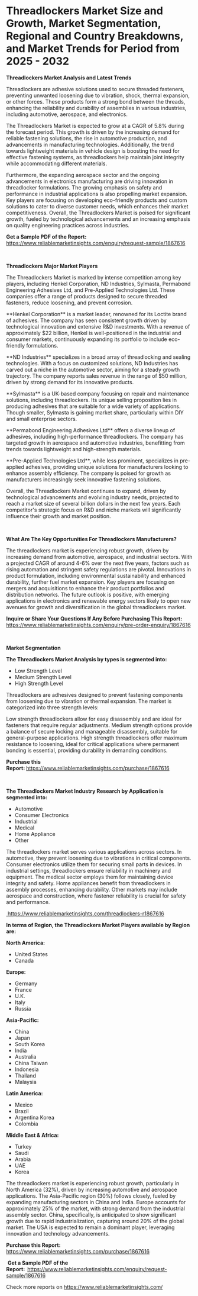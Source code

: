 <p><h1>Threadlockers Market Size and Growth, Market Segmentation, Regional and Country Breakdowns, and Market Trends for Period from 2025 -  2032</h1></p><p><strong>Threadlockers Market Analysis and Latest Trends</strong></p>
<p><p>Threadlockers are adhesive solutions used to secure threaded fasteners, preventing unwanted loosening due to vibration, shock, thermal expansion, or other forces. These products form a strong bond between the threads, enhancing the reliability and durability of assemblies in various industries, including automotive, aerospace, and electronics.</p><p>The Threadlockers Market is expected to grow at a CAGR of 5.8% during the forecast period. This growth is driven by the increasing demand for reliable fastening solutions, the rise in automotive production, and advancements in manufacturing technologies. Additionally, the trend towards lightweight materials in vehicle design is boosting the need for effective fastening systems, as threadlockers help maintain joint integrity while accommodating different materials.</p><p>Furthermore, the expanding aerospace sector and the ongoing advancements in electronics manufacturing are driving innovation in threadlocker formulations. The growing emphasis on safety and performance in industrial applications is also propelling market expansion. Key players are focusing on developing eco-friendly products and custom solutions to cater to diverse customer needs, which enhances their market competitiveness. Overall, the Threadlockers Market is poised for significant growth, fueled by technological advancements and an increasing emphasis on quality engineering practices across industries.</p></p>
<p><strong>Get a Sample PDF of the Report:&nbsp;</strong> <a href="https://www.reliablemarketinsights.com/enquiry/request-sample/1867616?utm_campaign=2943&utm_medium=2&utm_source=Github&utm_content=ia&utm_term=10042025&utm_id=threadlockers">https://www.reliablemarketinsights.com/enquiry/request-sample/1867616</a></p>
<p>&nbsp;</p>
<p><strong>Threadlockers Major Market Players</strong></p>
<p><p>The Threadlockers Market is marked by intense competition among key players, including Henkel Corporation, ND Industries, Sylmasta, Permabond Engineering Adhesives Ltd, and Pre-Applied Technologies Ltd. These companies offer a range of products designed to secure threaded fasteners, reduce loosening, and prevent corrosion.</p><p>**Henkel Corporation** is a market leader, renowned for its Loctite brand of adhesives. The company has seen consistent growth driven by technological innovation and extensive R&D investments. With a revenue of approximately $22 billion, Henkel is well-positioned in the industrial and consumer markets, continuously expanding its portfolio to include eco-friendly formulations.</p><p>**ND Industries** specializes in a broad array of threadlocking and sealing technologies. With a focus on customized solutions, ND Industries has carved out a niche in the automotive sector, aiming for a steady growth trajectory. The company reports sales revenue in the range of $50 million, driven by strong demand for its innovative products.</p><p>**Sylmasta** is a UK-based company focusing on repair and maintenance solutions, including threadlockers. Its unique selling proposition lies in producing adhesives that are suitable for a wide variety of applications. Though smaller, Sylmasta is gaining market share, particularly within DIY and small enterprise sectors.</p><p>**Permabond Engineering Adhesives Ltd** offers a diverse lineup of adhesives, including high-performance threadlockers. The company has targeted growth in aerospace and automotive industries, benefitting from trends towards lightweight and high-strength materials.</p><p>**Pre-Applied Technologies Ltd**, while less prominent, specializes in pre-applied adhesives, providing unique solutions for manufacturers looking to enhance assembly efficiency. The company is poised for growth as manufacturers increasingly seek innovative fastening solutions.</p><p>Overall, the Threadlockers Market continues to expand, driven by technological advancements and evolving industry needs, projected to reach a market size of several billion dollars in the next few years. Each competitor's strategic focus on R&D and niche markets will significantly influence their growth and market position.</p></p>
<p>&nbsp;</p>
<p><strong>What Are The Key Opportunities For Threadlockers Manufacturers?</strong></p>
<p><p>The threadlockers market is experiencing robust growth, driven by increasing demand from automotive, aerospace, and industrial sectors. With a projected CAGR of around 4-6% over the next five years, factors such as rising automation and stringent safety regulations are pivotal. Innovations in product formulation, including environmental sustainability and enhanced durability, further fuel market expansion. Key players are focusing on mergers and acquisitions to enhance their product portfolios and distribution networks. The future outlook is positive, with emerging applications in electronics and renewable energy sectors likely to open new avenues for growth and diversification in the global threadlockers market.</p></p>
<p><strong>Inquire or Share Your Questions If Any Before Purchasing This Report:</strong> <a href="https://www.reliablemarketinsights.com/enquiry/pre-order-enquiry/1867616?utm_campaign=2943&utm_medium=2&utm_source=Github&utm_content=ia&utm_term=10042025&utm_id=threadlockers">https://www.reliablemarketinsights.com/enquiry/pre-order-enquiry/1867616</a></p>
<p>&nbsp;</p>
<p><strong>Market Segmentation</strong></p>
<p><strong>The Threadlockers Market Analysis by types is segmented into:</strong></p>
<p><ul><li>Low Strength Level</li><li>Medium Strength Level</li><li>High Strength Level</li></ul></p>
<p><p>Threadlockers are adhesives designed to prevent fastening components from loosening due to vibration or thermal expansion. The market is categorized into three strength levels: </p><p>Low strength threadlockers allow for easy disassembly and are ideal for fasteners that require regular adjustments. Medium strength options provide a balance of secure locking and manageable disassembly, suitable for general-purpose applications. High strength threadlockers offer maximum resistance to loosening, ideal for critical applications where permanent bonding is essential, providing durability in demanding conditions.</p></p>
<p><strong>Purchase this Report:&nbsp;</strong><a href="https://www.reliablemarketinsights.com/purchase/1867616?utm_campaign=2943&utm_medium=2&utm_source=Github&utm_content=ia&utm_term=10042025&utm_id=threadlockers">https://www.reliablemarketinsights.com/purchase/1867616</a></p>
<p>&nbsp;</p>
<p><strong>The Threadlockers Market Industry Research by Application is segmented into:</strong></p>
<p><ul><li>Automotive</li><li>Consumer Electronics</li><li>Industrial</li><li>Medical</li><li>Home Appliance</li><li>Other</li></ul></p>
<p><p>The threadlockers market serves various applications across sectors. In automotive, they prevent loosening due to vibrations in critical components. Consumer electronics utilize them for securing small parts in devices. In industrial settings, threadlockers ensure reliability in machinery and equipment. The medical sector employs them for maintaining device integrity and safety. Home appliances benefit from threadlockers in assembly processes, enhancing durability. Other markets may include aerospace and construction, where fastener reliability is crucial for safety and performance.</p></p>
<p><a href="https://www.reliablemarketinsights.com/threadlockers-r1867616?utm_campaign=2943&utm_medium=2&utm_source=Github&utm_content=ia&utm_term=10042025&utm_id=threadlockers">&nbsp;https://www.reliablemarketinsights.com/threadlockers-r1867616</a></p>
<p><strong>In terms of Region, the Threadlockers Market Players available by Region are:</strong></p>
<p>
    <p> <strong> North America: </strong>
        <ul>
            <li>United States</li>
            <li>Canada</li>
        </ul>
        </p> 
    <p> <strong> Europe: </strong>
        <ul>
            <li>Germany</li>
            <li>France</li>
            <li>U.K.</li>
            <li>Italy</li>
            <li>Russia</li>
        </ul>
        </p> 
    <p> <strong> Asia-Pacific: </strong>
        <ul>
            <li>China</li>
            <li>Japan</li>
            <li>South Korea</li>
            <li>India</li>
            <li>Australia</li>
            <li>China Taiwan</li>
            <li>Indonesia</li>
            <li>Thailand</li>
            <li>Malaysia</li>
        </ul>
        </p> 
    <p> <strong> Latin America: </strong>
        <ul>
            <li>Mexico</li>
            <li>Brazil</li>
            <li>Argentina Korea</li>
            <li>Colombia</li>
        </ul>
        </p> 
    <p> <strong> Middle East & Africa: </strong>
        <ul>
            <li>Turkey</li>
            <li>Saudi</li>
            <li>Arabia</li>
            <li>UAE</li>
            <li>Korea</li>
        </ul>
    </p>
    </p>
<p><p>The threadlockers market is experiencing robust growth, particularly in North America (32%), driven by increasing automotive and aerospace applications. The Asia-Pacific region (30%) follows closely, fueled by expanding manufacturing sectors in China and India. Europe accounts for approximately 25% of the market, with strong demand from the industrial assembly sector. China, specifically, is anticipated to show significant growth due to rapid industrialization, capturing around 20% of the global market. The USA is expected to remain a dominant player, leveraging innovation and technology advancements.</p></p>
<p><strong>Purchase this Report: </strong><a href="https://www.reliablemarketinsights.com/purchase/1867616?utm_campaign=2943&utm_medium=2&utm_source=Github&utm_content=ia&utm_term=10042025&utm_id=threadlockers">https://www.reliablemarketinsights.com/purchase/1867616</a></p>
<p>&nbsp;<strong>Get a Sample PDF of the Report:&nbsp;&nbsp;</strong><a href="https://www.reliablemarketinsights.com/enquiry/request-sample/1867616?utm_campaign=2943&utm_medium=2&utm_source=Github&utm_content=ia&utm_term=10042025&utm_id=threadlockers">https://www.reliablemarketinsights.com/enquiry/request-sample/1867616</a></p>
<p><strong></strong></p>
<p>Check more reports on <a href="https://www.reliablemarketinsights.com/?utm_campaign=2943&utm_medium=2&utm_source=Github&utm_content=ia&utm_term=10042025&utm_id=threadlockers">https://www.reliablemarketinsights.com/</a></p>